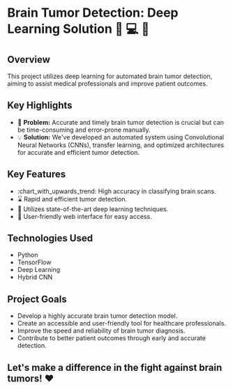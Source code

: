 # Brain Tumor Detection: Deep Learning Solution :brain: :computer: :microscope:

## Overview

This project utilizes deep learning for automated brain tumor detection, aiming to assist medical professionals and improve patient outcomes.

## Key Highlights

*   :dart: **Problem:** Accurate and timely brain tumor detection is crucial but can be time-consuming and error-prone manually.
*   :bulb: **Solution:** We've developed an automated system using Convolutional Neural Networks (CNNs), transfer learning, and optimized architectures for accurate and efficient tumor detection.

## Key Features

*   :chart\_with\_upwards\_trend: High accuracy in classifying brain scans.
*   :hourglass: Rapid and efficient tumor detection.
*   :rocket: Utilizes state-of-the-art deep learning techniques.
*   :eyes: User-friendly web interface for easy access.

## Technologies Used

*   Python
*   TensorFlow 
*   Deep Learning
*   Hybrid CNN


## Project Goals

*   Develop a highly accurate brain tumor detection model.
*   Create an accessible and user-friendly tool for healthcare professionals.
*   Improve the speed and reliability of brain tumor diagnosis.
*   Contribute to better patient outcomes through early and accurate detection.

## Let's make a difference in the fight against brain tumors! :heart:

